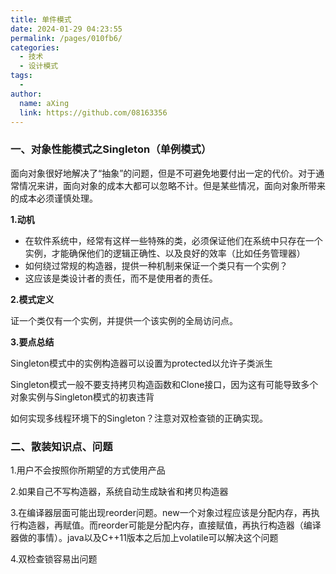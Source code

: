 ```yaml
---
title: 单件模式
date: 2024-01-29 04:23:55
permalink: /pages/010fb6/
categories:
  - 技术
  - 设计模式
tags:
  - 
author: 
  name: aXing
  link: https://github.com/08163356
---
```


### 一、对象性能模式之Singleton（单例模式）

面向对象很好地解决了“抽象”的问题，但是不可避免地要付出一定的代价。对于通常情况来讲，面向对象的成本大都可以忽略不计。但是某些情况，面向对象所带来的成本必须谨慎处理。

**1.动机**

- 在软件系统中，经常有这样一些特殊的类，必须保证他们在系统中只存在一个实例，才能确保他们的逻辑正确性、以及良好的效率（比如任务管理器）
- 如何绕过常规的构造器，提供一种机制来保证一个类只有一个实例？
- 这应该是类设计者的责任，而不是使用者的责任。

**2.模式定义**

证一个类仅有一个实例，并提供一个该实例的全局访问点。

**3.要点总结**

<!-- more -->
Singleton模式中的实例构造器可以设置为protected以允许子类派生

Singleton模式一般不要支持拷贝构造函数和Clone接口，因为这有可能导致多个对象实例与Singleton模式的初衷违背

如何实现多线程环境下的Singleton？注意对双检查锁的正确实现。

### 二、散装知识点、问题

1.用户不会按照你所期望的方式使用产品

2.如果自己不写构造器，系统自动生成缺省和拷贝构造器

3.在编译器层面可能出现reorder问题。new一个对象过程应该是分配内存，再执行构造器，再赋值。而reorder可能是分配内存，直接赋值，再执行构造器（编译器做的事情）。java以及C++11版本之后加上volatile可以解决这个问题

4.双检查锁容易出问题